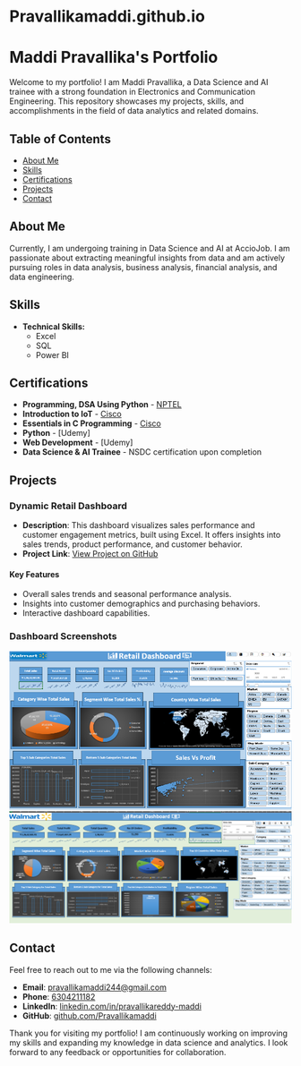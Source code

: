 # Pravallikamaddi.github.io
# Maddi Pravallika's Portfolio

Welcome to my portfolio! I am Maddi Pravallika, a Data Science and AI trainee with a strong foundation in Electronics and Communication Engineering. This repository showcases my projects, skills, and accomplishments in the field of data analytics and related domains.

## Table of Contents

- [About Me](#about-me)
- [Skills](#skills)
- [Certifications](#certifications)
- [Projects](#projects)
- [Contact](#contact)

## About Me

Currently, I am undergoing training in Data Science and AI at AccioJob. I am passionate about extracting meaningful insights from data and am actively pursuing roles in data analysis, business analysis, financial analysis, and data engineering.

## Skills

- **Technical Skills:**
  - Excel
  - SQL
  - Power BI

## Certifications

- **Programming, DSA Using Python** - [NPTEL](https://acrobat.adobe.com/id/urn:aaid:sc:ap:e08feaaa-f090-475b-8c02-f2fef5709a1b)
- **Introduction to IoT** - [Cisco](https://acrobat.adobe.com/id/urn:aaid:sc:ap:75076794-067d-497c-9af6-4174c85aa3e0)
- **Essentials in C Programming** - [Cisco](https://acrobat.adobe.com/id/urn:aaid:sc:ap:ea4b79ec-145c-4ed0-a124-51075f8182d2)
- **Python** - [Udemy]
- **Web Development** - [Udemy]
- **Data Science & AI Trainee** - NSDC certification upon completion

## Projects

### Dynamic Retail Dashboard

- **Description**: This dashboard visualizes sales performance and customer engagement metrics, built using Excel. It offers insights into sales trends, product performance, and customer behavior.
- **Project Link**: [View Project on GitHub](https://github.com/Pravallikamaddi/Dynamic-Retail-Dashboard/blob/main/dashboard_final.xlsx)

#### Key Features
- Overall sales trends and seasonal performance analysis.
- Insights into customer demographics and purchasing behaviors.
- Interactive dashboard capabilities.

### Dashboard Screenshots
![Dashboard Screenshot 1](images/screenshot1.png)
![Dashboard Screenshot 2](images/screenshot2.png)

## Contact

Feel free to reach out to me via the following channels:

- **Email**: [pravallikamaddi244@gmail.com](mailto:pravallikamaddi244@gmail.com)
- **Phone**: [6304211182](tel:+916304211182)
- **LinkedIn**: [linkedin.com/in/pravallikareddy-maddi](https://www.linkedin.com/in/pravallikareddy-maddi)
- **GitHub**: [github.com/Pravallikamaddi](https://github.com/Pravallikamaddi)

Thank you for visiting my portfolio! I am continuously working on improving my skills and expanding my knowledge in data science and analytics. I look forward to any feedback or opportunities for collaboration.
